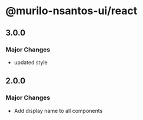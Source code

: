 # @murilo-nsantos-ui/react

## 3.0.0

### Major Changes

- updated style

## 2.0.0

### Major Changes

- Add display name to all components
